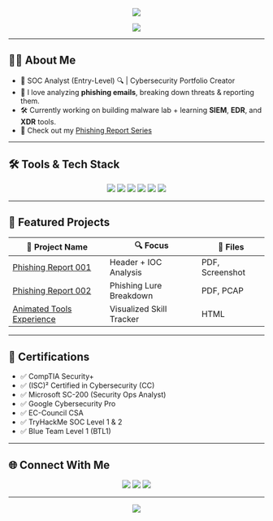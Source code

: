 <!-- Header Banner -->
<p align="center">
  <img src="https://capsule-render.vercel.app/api?type=waving&color=39ff14&height=200&section=header&text=Faizan%20Shakir&fontSize=40&fontColor=ffffff" />
</p>

<!-- Typing intro -->
<p align="center">
  <img src="https://readme-typing-svg.herokuapp.com?font=Fira+Code&weight=700&size=22&pause=1000&color=39FF14&center=true&vCenter=true&width=435&lines=Cybersecurity+Enthusiast;SOC+Analyst+in+Progress;Incident+Response+%7C+Threat+Detection;Certified+%7C+Hands-on+Driven" />
</p>

---

## 👨‍💻 About Me

- 💼 SOC Analyst (Entry-Level) 🔍 | Cybersecurity Portfolio Creator
- 🧠 I love analyzing **phishing emails**, breaking down threats & reporting them.
- 🛠 Currently working on building malware lab + learning **SIEM**, **EDR**, and **XDR** tools.
- 📁 Check out my [Phishing Report Series](#-featured-projects)

---

## 🛠️ Tools & Tech Stack

<p align="center">
  <img src="https://img.shields.io/badge/Splunk-000?style=for-the-badge&logo=splunk&logoColor=white"/>
  <img src="https://img.shields.io/badge/Elastic%20SIEM-005571?style=for-the-badge&logo=elastic&logoColor=white"/>
  <img src="https://img.shields.io/badge/Suricata-ff6600?style=for-the-badge&logo=data:image/svg+xml;base64,...&logoColor=white"/>
  <img src="https://img.shields.io/badge/CrowdStrike-black?style=for-the-badge&logo=data:image/svg+xml;base64,..."/>
  <img src="https://img.shields.io/badge/TryHackMe-212c42?style=for-the-badge&logo=tryhackme&logoColor=white"/>
  <img src="https://img.shields.io/badge/ChatGPT-000000?style=for-the-badge&logo=openai&logoColor=green"/>
</p>

---

## 🧪 Featured Projects

| 📁 Project Name | 🔍 Focus | 📎 Files |
|----------------|----------|---------|
| [Phishing Report 001](./Phishing-Reports/Report-001-Google-Phish.md) | Header + IOC Analysis | PDF, Screenshot |
| [Phishing Report 002](./Phishing-Reports/Report-002-Outlook-Lure.md) | Phishing Lure Breakdown | PDF, PCAP |
| [Animated Tools Experience](./Tools-Experience/index.html) | Visualized Skill Tracker | HTML |

---

## 🧾 Certifications

- ✅ CompTIA Security+
- ✅ (ISC)² Certified in Cybersecurity (CC)
- ✅ Microsoft SC-200 (Security Ops Analyst)
- ✅ Google Cybersecurity Pro
- ✅ EC-Council CSA
- ✅ TryHackMe SOC Level 1 & 2
- ✅ Blue Team Level 1 (BTL1)

---

## 🌐 Connect With Me

<p align="center">
  <a href="https://www.linkedin.com/in/muhmmadfaizanshakir/"><img src="https://img.shields.io/badge/LinkedIn-%230077B5.svg?&style=for-the-badge&logo=linkedin&logoColor=white" /></a>
  <a href="mailto:f.sgamar222@gmail.com"><img src="https://img.shields.io/badge/Gmail-D14836?style=for-the-badge&logo=gmail&logoColor=white" /></a>
  <a href="https://tryhackme.com/p/faizanshakir123"><img src="https://img.shields.io/badge/TryHackMe-000000?style=for-the-badge&logo=tryhackme&logoColor=white" /></a>
</p>

---

<p align="center">
  <img src="https://capsule-render.vercel.app/api?section=footer&type=waving&color=39ff14&height=120"/>
</p>
